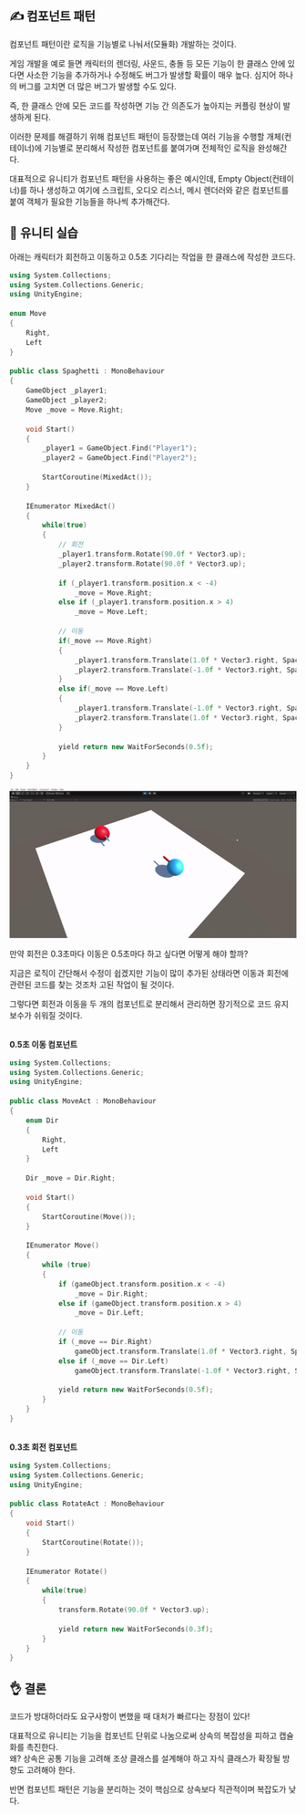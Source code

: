 ## ✍️ 컴포넌트 패턴
컴포넌트 패턴이란 로직을 기능별로 나눠서(모듈화) 개발하는 것이다.

 

게임 개발을 예로 들면 캐릭터의 렌더링, 사운드, 충돌 등 모든 기능이 한 클래스 안에 있다면 사소한 기능을 추가하거나 수정해도 버그가 발생할 확률이 매우 높다. 심지어 하나의 버그를 고치면 더 많은 버그가 발생할 수도 있다.  

즉, 한 클래스 안에 모든 코드를 작성하면 기능 간 의존도가 높아지는 커플링 현상이 발생하게 된다. 

 

이러한 문제를 해결하기 위해 컴포넌트 패턴이 등장했는데 여러 기능을 수행할 개체(컨테이너)에 기능별로 분리해서 작성한 컴포넌트를 붙여가며 전체적인 로직을 완성해간다.

대표적으로 유니티가 컴포넌트 패턴을 사용하는 좋은 예시인데, Empty Object(컨테이너)를 하나 생성하고 여기에 스크립트, 오디오 리스너, 메시 렌더러와 같은 컴포넌트를 붙여 객체가 필요한 기능들을 하나씩 추가해간다. 

 

## 🍊 유니티 실습
아래는 캐릭터가 회전하고 이동하고 0.5초 기다리는 작업을 한 클래스에 작성한 코드다.

```cpp
using System.Collections;
using System.Collections.Generic;
using UnityEngine;
 
enum Move
{
    Right,
    Left
}
 
public class Spaghetti : MonoBehaviour
{
    GameObject _player1;
    GameObject _player2;
    Move _move = Move.Right;
 
    void Start()
    {
        _player1 = GameObject.Find("Player1");
        _player2 = GameObject.Find("Player2");
 
        StartCoroutine(MixedAct());
    }
 
    IEnumerator MixedAct()
    {
        while(true)
        {
            // 회전
            _player1.transform.Rotate(90.0f * Vector3.up);
            _player2.transform.Rotate(90.0f * Vector3.up);
 
            if (_player1.transform.position.x < -4)
                _move = Move.Right;
            else if (_player1.transform.position.x > 4)
                _move = Move.Left;
 
            // 이동
            if(_move == Move.Right)
            {
                _player1.transform.Translate(1.0f * Vector3.right, Space.World);
                _player2.transform.Translate(-1.0f * Vector3.right, Space.World);
            }
            else if(_move == Move.Left)
            {
                _player1.transform.Translate(-1.0f * Vector3.right, Space.World);
                _player2.transform.Translate(1.0f * Vector3.right, Space.World);
            }
 
            yield return new WaitForSeconds(0.5f);
        }
    }
}
```
![](./images/스냅샷1.gif)

만약 회전은 0.3초마다 이동은 0.5초마다 하고 싶다면 어떻게 해야 할까?

지금은 로직이 간단해서 수정이 쉽겠지만 기능이 많이 추가된 상태라면 이동과 회전에 관련된 코드를 찾는 것조차 고된 작업이 될 것이다.

그렇다면 회전과 이동을 두 개의 컴포넌트로 분리해서 관리하면 장기적으로 코드 유지 보수가 쉬워질 것이다.


<br><b>0.5초 이동 컴포넌트</b>
```cpp
using System.Collections;
using System.Collections.Generic;
using UnityEngine;
 
public class MoveAct : MonoBehaviour
{
    enum Dir
    {
        Right,
        Left
    }
 
    Dir _move = Dir.Right;
 
    void Start()
    {
        StartCoroutine(Move());    
    }
 
    IEnumerator Move()
    {
        while (true)
        {
            if (gameObject.transform.position.x < -4)
                _move = Dir.Right;
            else if (gameObject.transform.position.x > 4)
                _move = Dir.Left;
 
            // 이동
            if (_move == Dir.Right)
                gameObject.transform.Translate(1.0f * Vector3.right, Space.World);
            else if (_move == Dir.Left)
                gameObject.transform.Translate(-1.0f * Vector3.right, Space.World);
 
            yield return new WaitForSeconds(0.5f);
        }
    }
}
```

<br><b>0.3초 회전 컴포넌트</b>
```cpp
using System.Collections;
using System.Collections.Generic;
using UnityEngine;
 
public class RotateAct : MonoBehaviour
{
    void Start()
    {
        StartCoroutine(Rotate());
    }
 
    IEnumerator Rotate()
    {
        while(true)
        {
            transform.Rotate(90.0f * Vector3.up);
 
            yield return new WaitForSeconds(0.3f);
        }
    }
}
```

## 👌 결론
코드가 방대하더라도 요구사항이 변했을 때 대처가 빠르다는 장점이 있다!

 

대표적으로 유니티는 기능을 컴포넌트 단위로 나눔으로써 상속의 복잡성을 피하고 캡슐화를 촉진한다. <br>
왜? 상속은 공통 기능을 고려해 조상 클래스를 설계해야 하고 자식 클래스가 확장될 방향도 고려해야 한다.

반면 컴포넌트 패턴은 기능을 분리하는 것이 핵심으로 상속보다 직관적이며 복잡도가 낮다.
